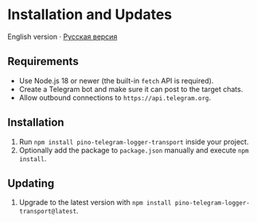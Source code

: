 ﻿# Installation and Updates

English version · [Русская версия](install.ru.md)

## Requirements

- Use Node.js 18 or newer (the built-in `fetch` API is required).
- Create a Telegram bot and make sure it can post to the target chats.
- Allow outbound connections to `https://api.telegram.org`.

## Installation

1. Run `npm install pino-telegram-logger-transport` inside your project.
2. Optionally add the package to `package.json` manually and execute `npm install`.

## Updating

1. Upgrade to the latest version with `npm install pino-telegram-logger-transport@latest`.
